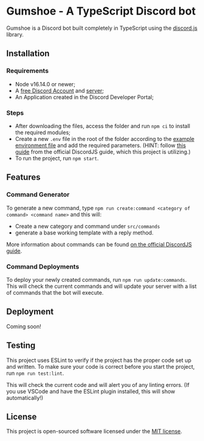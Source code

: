 # Gumshoe - A TypeScript Discord bot

Gumshoe is a Discord bot built completely in TypeScript using the [discord.js](https://discord.js.org/) library.

## Installation

### Requirements
- Node v16.14.0 or newer;
- A [free Discord Account](https://discord.com/register) and [server](https://support.discord.com/hc/en-us/articles/204849977-How-do-I-create-a-server-);
- An Application created in the Discord Developer Portal;

### Steps
- After downloading the files, access the folder and run `npm ci` to install the required modules;
- Create a new `.env` file in the root of the folder according to the [example environment file](.env.example) and add the required parameters. (HINT: follow [this guide](https://discordjs.guide/preparations/setting-up-a-bot-application.html) from the official DiscordJS guide, which this project is utilizing.)
- To run the project, run `npm start`.

## Features

### Command Generator
To generate a new command, type `npm run create:command <category of command> <command name>` and this will:
- Create a new category and command under `src/commands`
- generate a base working template with a reply method.

More information about commands can be found [on the official DiscordJS guide](https://discordjs.guide/creating-your-bot/slash-commands.html#before-you-continue).

### Command Deployments
To deploy your newly created commands, run `npm run update:commands`.
This will check the current commands and will update your server with a list of commands that the bot will execute.

## Deployment

Coming soon!

## Testing
This project uses ESLint to verify if the project has the proper code set up and written.
To make sure your code is correct before you start the project, run `npm run test:lint`.

This will check the current code and will alert you of any linting errors. (If you use VSCode and have the ESLint plugin installed, this will show automatically!)

## License

This project is open-sourced software licensed under the [MIT license](https://opensource.org/license/mit/).

